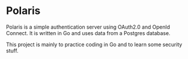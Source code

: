 # Polaris

Polaris is a simple authentication server using OAuth2.0 and OpenId Connect. It is written in Go and uses data from a Postgres database.

This project is mainly to practice coding in Go and to learn some security stuff.